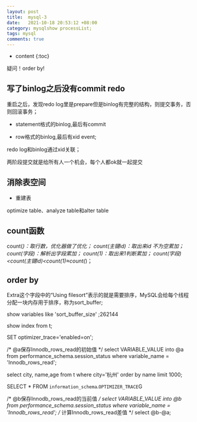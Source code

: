 ```yaml
---
layout: post
title:  mysql-3
date:   2021-10-18 20:53:12 +08:00
category: mysqlshow processList;
tags: mysql
comments: true
---
```


* content
{:toc}

疑问！order by!





## 写了binlog之后没有commit redo

重启之后，发现redo log里是prepare但是binlog有完整的结构，则提交事务，否则回滚事务；

- statement格式的binlog,最后有commit

- row格式的binlog,最后有xid event;

redo log和binlog通过xid关联；

两阶段提交就是给所有人一个机会，每个人都ok就一起提交

## 消除表空间

- 重建表

optimize table、analyze table和alter table

## count函数

count(*)：取行数，优化器做了优化；
count(主键id)：取出来id 不为空累加；
count(字段)：解析出字段累加；
count(1)：取出来1判断累加；
count(字段)<count(主键id)<count(1)≈count(*)；


## order by

Extra这个字段中的“Using filesort”表示的就是需要排序，MySQL会给每个线程分配一块内存用于排序，称为sort_buffer;

show variables like 'sort_buffer_size' ;262144

show index from t;

SET optimizer_trace='enabled=on';

/* @a保存Innodb_rows_read的初始值 */
select VARIABLE_VALUE into @a from  performance_schema.session_status where variable_name = 'Innodb_rows_read';


select city, name,age from t where city='杭州' order by name limit 1000;

SELECT * FROM `information_schema`.`OPTIMIZER_TRACE`G

/* @b保存Innodb_rows_read的当前值 */
select VARIABLE_VALUE into @b from performance_schema.session_status where variable_name = 'Innodb_rows_read';
/* 计算Innodb_rows_read差值 */
select @b-@a;
